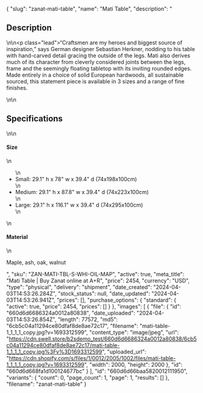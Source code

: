 {
  "slug": "zanat-mati-table",
  "name": "Mati Table",
  "description": "<h2>Description</h2>\n<!-- split -->\n<p class=\"lead\">“Craftsmen are my heroes and biggest source of inspiration,” says German designer Sebastian Herkner, nodding to his table with hand-carved detail gracing the outside of the legs. Mati also derives much of its character from cleverly considered joints between the legs, frame and the seemingly floating tabletop with its inviting rounded edges. Made entirely in a choice of solid European hardwoods, all sustainable sourced, this statement piece is available in 3 sizes and a range of fine finishes.</p>\n<!-- split -->\n<h2>Specifications</h2>\n<!-- split -->\n<h4>Size</h4>\n<ul>\n<li>Small: 29.1\" h x 78\" w x 39.4\" d (74x198x100cm)</li>\n<li>Medium: 29.1\" h x 87.8\" w x 39.4\" d (74x223x100cm)</li>\n<li>Large: 29.1\" h x 116.1\" w x 39.4\" d (74x295x100cm)</li>\n</ul>\n<h4>Material</h4>\n<p>Maple, ash, oak, walnut</p>",
  "sku": "ZAN-MATI-TBL-S-WHI-OIL-MAP",
  "active": true,
  "meta_title": "Mati Table | Buy Zanat online at A+R",
  "price": 2454,
  "currency": "USD",
  "type": "physical",
  "delivery": "shipment",
  "date_created": "2024-04-03T14:53:26.284Z",
  "stock_status": null,
  "date_updated": "2024-04-03T14:53:26.941Z",
  "prices": [],
  "purchase_options": {
    "standard": {
      "active": true,
      "price": 2454,
      "prices": []
    }
  },
  "images": [
    {
      "file": {
        "id": "660d6d6686324a0012a80838",
        "date_uploaded": "2024-04-03T14:53:26.854Z",
        "length": 77572,
        "md5": "6cb5c04a11294ce80dfaf8de8ae72c17",
        "filename": "mati-table-1_1_1_1_copy.jpg?v=1693312599",
        "content_type": "image/jpeg",
        "url": "https://cdn.swell.store/b2sdemo_test/660d6d6686324a0012a80838/6cb5c04a11294ce80dfaf8de8ae72c17/mati-table-1_1_1_1_copy.jpg%3Fv%3D1693312599",
        "uploaded_url": "https://cdn.shopify.com/s/files/1/0012/2005/1002/files/mati-table-1_1_1_1_copy.jpg?v=1693312599",
        "width": 2000,
        "height": 2000
      },
      "id": "660d6d668fa1d100124677bc"
    }
  ],
  "id": "660d6d66baa5820012111950",
  "variants": {
    "count": 0,
    "page_count": 1,
    "page": 1,
    "results": []
  },
  "filename": "zanat-mati-table"
}